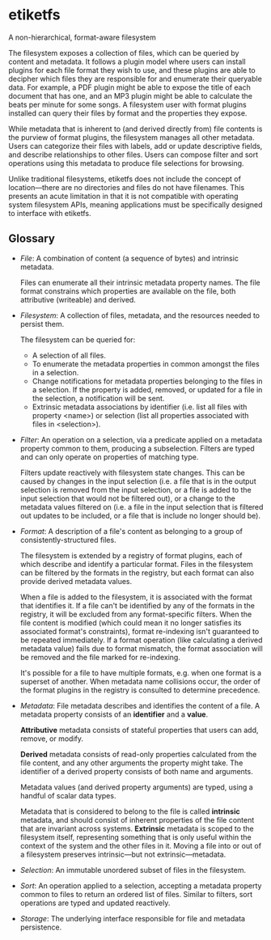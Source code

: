 # etiketfs
A non-hierarchical, format-aware filesystem

The filesystem exposes a collection of files, which can be queried by content
and metadata. It follows a plugin model where users can install plugins for each
file format they wish to use, and these plugins are able to decipher which files
they are responsible for and enumerate their queryable data. For example, a PDF
plugin might be able to expose the title of each document that has one, and an
MP3 plugin might be able to calculate the beats per minute for some songs. A
filesystem user with format plugins installed can query their files by format
and the properties they expose.

While metadata that is inherent to (and derived directly from) file contents is
the purview of format plugins, the filesystem manages all other metadata. Users
can categorize their files with labels, add or update descriptive fields, and
describe relationships to other files. Users can compose filter and sort
operations using this metadata to produce file selections for browsing.

Unlike traditional filesystems, etiketfs does not include the concept of
location—there are no directories and files do not have filenames. This presents
an acute limitation in that it is not compatible with operating system
filesystem APIs, meaning applications must be specifically designed to interface
with etiketfs.

## Glossary

* *File*: A combination of content (a sequence of bytes) and intrinsic metadata.

  Files can enumerate all their intrinsic metadata property names. The file
  format constrains which properties are available on the file, both attributive
  (writeable) and derived.

* *Filesystem*: A collection of files, metadata, and the resources needed to
  persist them.

  The filesystem can be queried for:
  * A selection of all files.
  * To enumerate the metadata properties in common amongst the files in a
    selection.
  * Change notifications for metadata properties belonging to the files in a
    selection. If the property is added, removed, or updated for a file in the
    selection, a notification will be sent.
  * Extrinsic metadata associations by identifier (i.e. list all files with
    property \<name\>) or selection (list all properties associated with files
    in \<selection\>).

* *Filter*: An operation on a selection, via a predicate applied on a metadata
  property common to them, producing a subselection. Filters are typed and can
  only operate on properties of matching type.

  Filters update reactively with filesystem state changes. This can be caused by
  changes in the input selection (i.e. a file that is in the output selection is
  removed from the input selection, or a file is added to the input selection
  that would not be filtered out), or a change to the metadata values filtered
  on (i.e. a file in the input selection that is filtered out updates to be
  included, or a file that is include no longer should be).

* *Format*: A description of a file's content as belonging to a group of
  consistently-structured files.

  The filesystem is extended by a registry of format plugins, each of which
  describe and identify a particular format. Files in the filesystem can be
  filtered by the formats in the registry, but each format can also provide
  derived metadata values.

  When a file is added to the filesystem, it is associated with the format that
  identifies it. If a file can't be identified by any of the formats in the
  registry, it will be excluded from any format-specific filters. When the file
  content is modified (which could mean it no longer satisfies its associated
  format's constraints), format re-indexing isn't guaranteed to be repeated
  immediately. If a format operation (like calculating a derived metadata value)
  fails due to format mismatch, the format association will be removed and the
  file marked for re-indexing.

  It's possible for a file to have multiple formats, e.g. when one format is a
  superset of another. When metadata name collisions occur, the order of the
  format plugins in the registry is consulted to determine precedence.

* *Metadata*: File metadata describes and identifies the content of a file. A
  metadata property consists of an **identifier** and a **value**.

  **Attributive** metadata consists of stateful properties that users can add,
  remove, or modify.

  **Derived** metadata consists of read-only properties calculated from the file
  content, and any other arguments the property might take. The identifier of a
  derived property consists of both name and arguments.

  Metadata values (and derived property arguments) are typed, using a handful of
  scalar data types.

  Metadata that is considered to belong to the file is called **intrinsic**
  metadata, and should consist of inherent properties of the file content that
  are invariant across systems. **Extrinsic** metadata is scoped to the
  filesystem itself, representing something that is only useful within the
  context of the system and the other files in it. Moving a file into or out of
  a filesystem preserves intrinsic—but not extrinsic—metadata.

* *Selection*: An immutable unordered subset of files in the filesystem.

* *Sort*: An operation applied to a selection, accepting a metadata property
  common to files to return an ordered list of files. Similar to filters, sort
  operations are typed and updated reactively.

* *Storage*: The underlying interface responsible for file and metadata
  persistence.
